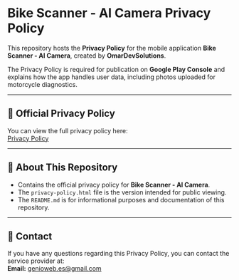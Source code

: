 # Bike Scanner - AI Camera Privacy Policy

This repository hosts the **Privacy Policy** for the mobile application **Bike Scanner - AI Camera**, created by **OmarDevSolutions**.  

The Privacy Policy is required for publication on **Google Play Console** and explains how the app handles user data, including photos uploaded for motorcycle diagnostics.

---

## 📄 Official Privacy Policy

You can view the full privacy policy here:  
[Privacy Policy](privacy-policy.html)

---

## 📌 About This Repository

- Contains the official privacy policy for **Bike Scanner - AI Camera**.  
- The `privacy-policy.html` file is the version intended for public viewing.  
- The `README.md` is for informational purposes and documentation of this repository.  

---

## 📧 Contact

If you have any questions regarding this Privacy Policy, you can contact the service provider at:  
**Email:** genioweb.es@gmail.com
